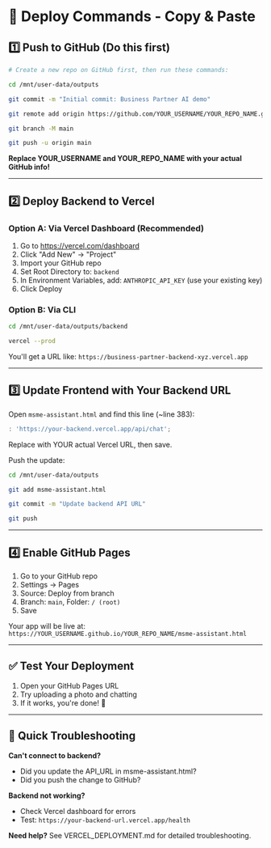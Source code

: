 # 🚀 Deploy Commands - Copy & Paste

## 1️⃣ Push to GitHub (Do this first)

```bash
# Create a new repo on GitHub first, then run these commands:

cd /mnt/user-data/outputs

git commit -m "Initial commit: Business Partner AI demo"

git remote add origin https://github.com/YOUR_USERNAME/YOUR_REPO_NAME.git

git branch -M main

git push -u origin main
```

**Replace YOUR_USERNAME and YOUR_REPO_NAME with your actual GitHub info!**

---

## 2️⃣ Deploy Backend to Vercel

### Option A: Via Vercel Dashboard (Recommended)
1. Go to https://vercel.com/dashboard
2. Click "Add New" → "Project"
3. Import your GitHub repo
4. Set Root Directory to: `backend`
5. In Environment Variables, add: `ANTHROPIC_API_KEY` (use your existing key)
6. Click Deploy

### Option B: Via CLI
```bash
cd /mnt/user-data/outputs/backend

vercel --prod
```

You'll get a URL like: `https://business-partner-backend-xyz.vercel.app`

---

## 3️⃣ Update Frontend with Your Backend URL

Open `msme-assistant.html` and find this line (~line 383):
```javascript
: 'https://your-backend.vercel.app/api/chat';
```

Replace with YOUR actual Vercel URL, then save.

Push the update:
```bash
cd /mnt/user-data/outputs

git add msme-assistant.html

git commit -m "Update backend API URL"

git push
```

---

## 4️⃣ Enable GitHub Pages

1. Go to your GitHub repo
2. Settings → Pages
3. Source: Deploy from branch
4. Branch: `main`, Folder: `/ (root)`
5. Save

Your app will be live at:
`https://YOUR_USERNAME.github.io/YOUR_REPO_NAME/msme-assistant.html`

---

## ✅ Test Your Deployment

1. Open your GitHub Pages URL
2. Try uploading a photo and chatting
3. If it works, you're done! 🎉

---

## 🐛 Quick Troubleshooting

**Can't connect to backend?**
- Did you update the API_URL in msme-assistant.html?
- Did you push the change to GitHub?

**Backend not working?**
- Check Vercel dashboard for errors
- Test: `https://your-backend-url.vercel.app/health`

**Need help?**
See VERCEL_DEPLOYMENT.md for detailed troubleshooting.
